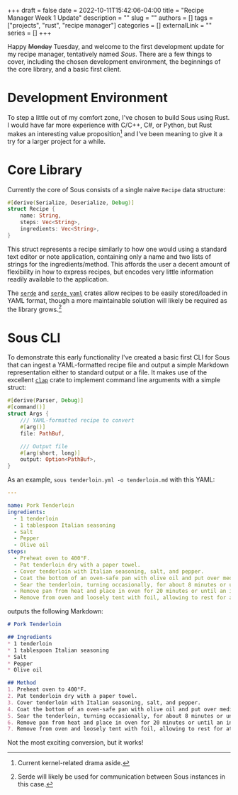 +++ 
draft = false
date = 2022-10-11T15:42:06-04:00
title = "Recipe Manager Week 1 Update"
description = ""
slug = ""
authors = []
tags = ["projects", "rust", "recipe manager"]
categories = []
externalLink = ""
series = []
+++

Happy ~~Monday~~ Tuesday, and welcome to the first development update for my
recipe manager, tentatively named *Sous*. There are a few things to cover,
including the chosen development environment, the beginnings of the core
library, and a basic first client.

# Development Environment

To step a little out of my comfort zone, I've chosen to build Sous using Rust.
I would have far more experience with C/C++, C#, or Python, but Rust makes an
interesting value proposition[^1] and I've been meaning to give it a try for a
larger project for a while.

# Core Library

Currently the core of Sous consists of a single naive `Recipe` data structure:

```rust
#[derive(Serialize, Deserialize, Debug)]
struct Recipe {
    name: String,
    steps: Vec<String>,
    ingredients: Vec<String>,
}
```

This struct represents a recipe similarly to how one would using a standard
text editor or note application, containing only a name and two lists of
strings for the ingredients/method. This affords the user a decent amount of
flexibility in how to express recipes, but encodes very little information
readily available to the application.

The [`serde`](https://serde.rs/) and
[`serde_yaml`](https://github.com/dtolnay/serde-yaml) crates allow recipes to
be easily stored/loaded in YAML format, though a more maintainable solution
will likely be required as the library grows.[^2]

# Sous CLI

To demonstrate this early functionality I've created a basic first CLI for Sous
that can ingest a YAML-formatted recipe file and output a simple Markdown
representation either to standard output or a file. It makes use of the
excellent [`clap`](https://github.com/clap-rs/clap) crate to implement command
line arguments with a simple struct:

```rust
#[derive(Parser, Debug)]
#[command()]
struct Args {
    /// YAML-formatted recipe to convert
    #[arg()]
    file: PathBuf,

    /// Output file
    #[arg(short, long)]
    output: Option<PathBuf>,
}
```

As an example, `sous tenderloin.yml -o tenderloin.md` with this YAML:

```yaml
---

name: Pork Tenderloin
ingredients:
  - 1 tenderloin
  - 1 tablespoon Italian seasoning
  - Salt
  - Pepper
  - Olive oil
steps:
  - Preheat oven to 400°F.
  - Pat tenderloin dry with a paper towel.
  - Cover tenderloin with Italian seasoning, salt, and pepper.
  - Coat the bottom of an oven-safe pan with olive oil and put over medium-high heat until shimmering.
  - Sear the tenderloin, turning occasionally, for about 8 minutes or until well browned.
  - Remove pan from heat and place in oven for 20 minutes or until an internal temperature of 145°F is reached.
  - Remove from oven and loosely tent with foil, allowing to rest for at least 5 minutes before cutting and serving.
```

outputs the following Markdown:

```markdown
# Pork Tenderloin

## Ingredients
* 1 tenderloin
* 1 tablespoon Italian seasoning
* Salt
* Pepper
* Olive oil

## Method
1. Preheat oven to 400°F.
2. Pat tenderloin dry with a paper towel.
3. Cover tenderloin with Italian seasoning, salt, and pepper.
4. Coat the bottom of an oven-safe pan with olive oil and put over medium-high heat until shimmering.
5. Sear the tenderloin, turning occasionally, for about 8 minutes or until well browned.
6. Remove pan from heat and place in oven for 20 minutes or until an internal temperature of 145°F is reached.
7. Remove from oven and loosely tent with foil, allowing to rest for at least 5 minutes before cutting and serving.
```

Not the most exciting conversion, but it works!

[^1]: Current kernel-related drama aside.
[^2]: Serde will likely be used for communication between Sous instances in
  this case.

